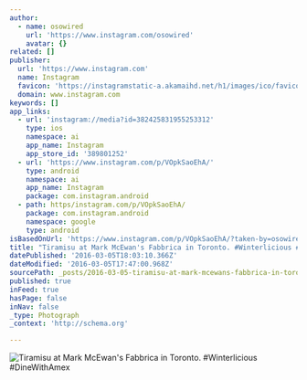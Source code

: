 ```yaml
---
author:
  - name: osowired
    url: 'https://www.instagram.com/osowired'
    avatar: {}
related: []
publisher:
  url: 'https://www.instagram.com'
  name: Instagram
  favicon: 'https://instagramstatic-a.akamaihd.net/h1/images/ico/favicon.ico/7cdab0872b15.ico'
  domain: www.instagram.com
keywords: []
app_links:
  - url: 'instagram://media?id=382425831955253312'
    type: ios
    namespace: ai
    app_name: Instagram
    app_store_id: '389801252'
  - url: 'https://www.instagram.com/p/VOpkSaoEhA/'
    type: android
    namespace: ai
    app_name: Instagram
    package: com.instagram.android
  - path: https/instagram.com/p/VOpkSaoEhA/
    package: com.instagram.android
    namespace: google
    type: android
isBasedOnUrl: 'https://www.instagram.com/p/VOpkSaoEhA/?taken-by=osowired'
title: "Tiramisu at Mark McEwan's Fabbrica in Toronto. #Winterlicious #DineWithAmex"
datePublished: '2016-03-05T18:03:10.366Z'
dateModified: '2016-03-05T17:47:00.968Z'
sourcePath: _posts/2016-03-05-tiramisu-at-mark-mcewans-fabbrica-in-toronto-winterliciou.md
published: true
inFeed: true
hasPage: false
inNav: false
_type: Photograph
_context: 'http://schema.org'

---
```

![Tiramisu at Mark McEwan's Fabbrica in Toronto&period; &num;Winterlicious &num;DineWithAmex](https://scontent.cdninstagram.com/t51.2885-15/e15/11189951_660461110751461_57644680_n.jpg?ig_cache_key=MzgyNDI1ODMxOTU1MjUzMzEy.2)